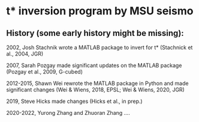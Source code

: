 # t* inversion program by MSU seismo

## History (some early history might be missing):
2002, Josh Stachnik wrote a MATLAB package to invert for t* (Stachnick et al., 2004, JGR)

2007, Sarah Pozgay made significant updates on the MATLAB package (Pozgay et al., 2009, G-cubed)

2012-2015, Shawn Wei rewrote the MATLAB package in Python and made significant changes (Wei & Wiens, 2018, EPSL; Wei & Wiens, 2020, JGR)

2019, Steve Hicks made changes (Hicks et al., in prep.)

2020-2022, Yurong Zhang and Zhuoran Zhang ....